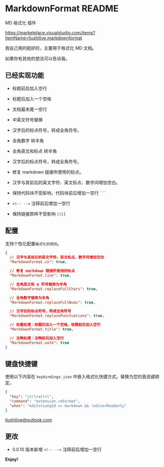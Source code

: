 # MarkdownFormat README

MD 格式化 插件

<https://marketplace.visualstudio.com/items?itemName=liushilive.markdownformat>

我自己用的挺好的，主要用于格式化 MD 文档。

如果你有其他的想法可以告诉我。

## 已经实现功能

* 标题前后加入空行

* 标题后加入一个空格

* 文档最末尾一空行

* 中英文符号替换

* 汉字后的标点符号，转成全角符号。

* 全角数字 转半角

* 全角英文和标点 转半角

* 汉字后的标点符号，转成全角符号。

* 修复 markdown 链接所使用的标点。

* 汉字与其前后的英文字符、英文标点、数字间增加空白。

* 保持代码块不受影响，代码块前后增加一空行 ` ``` `

* `<!-- -->` 注释前后增加一空行

* 保持链接原样不受影响  `()[]`

## 配置

支持个性化配置`格式化的规则`。

```json
{
  // 汉字与其前后的英文字符、英文标点、数字间增加空白
  "MarkdownFormat.cn": true,

  // 修复 markdown 链接所使用的标点
  "MarkdownFormat.line": true,

  // 全角英文和 @ 符号替换为半角
  "MarkdownFormat.replaceFullChars": true,

  // 全角数字替换为半角
  "MarkdownFormat.replaceFullNums": true,

  // 汉字后的标点符号，转成全角符号
  "MarkdownFormat.replacePunctuations": true,

  // 标题处理：标题后加入一个空格、标题前后加入空行
  "MarkdownFormat.title": true,

  // 注释处理：注释前后加入空行
  "MarkdownFormat.note": true
}
```

## 键盘快捷键

使用以下内容在 `keybindings.json` 中嵌入格式化快捷方式。替换为您的首选键绑定。

```json
{
  "key": "ctrl+alt+l",
  "command": "extension.reFormat",
  "when": "editorLangId == markdown && !editorReadonly"
}
```

<liushilive@outlook.com>

## 更改

* 0.0.10 版本新增 `<!-- -->` 注释前后增加一空行

**Enjoy!**
